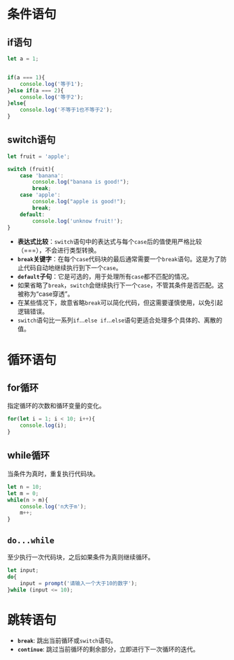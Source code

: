 # 条件语句

## if语句

```javascript
let a = 1;


if(a === 1){
    console.log('等于1');
}else if(a === 2){
    console.log('等于2');
}else{
    console.log('不等于1也不等于2');
}
```

## switch语句

```javascript
let fruit = 'apple';

switch (fruit){
    case 'banana':
        console.log("banana is good!");
        break;
    case 'apple':
        console.log("apple is good!");
        break;
    default:
        console.log('unknow fruit!');
}
```

- **表达式比较**：`switch`语句中的表达式与每个`case`后的值使用严格比较（===），不会进行类型转换。
- **`break`关键字**：在每个`case`代码块的最后通常需要一个`break`语句。这是为了防止代码自动地继续执行到下一个`case`。
- **`default`子句**：它是可选的，用于处理所有`case`都不匹配的情况。
- 如果省略了`break`，`switch`会继续执行下一个`case`，不管其条件是否匹配。这被称为“case穿透”。
- 在某些情况下，故意省略`break`可以简化代码，但这需要谨慎使用，以免引起逻辑错误。
- `switch`语句比一系列`if`...`else if`...`else`语句更适合处理多个具体的、离散的值。

# 循环语句

## for循环

指定循环的次数和循环变量的变化。

```javascript
for(let i = 1; i < 10; i++){
    console.log(i);
}
```

## while循环

当条件为真时，重复执行代码块。

```javascript
let n = 10;
let m = 0;
while(n > m){
    console.log('n大于m');
    m++;
}
```

## **`do...while`**

至少执行一次代码块，之后如果条件为真则继续循环。

```javascript
let input;
do{
    input = prompt('请输入一个大于10的数字');
}while (input <= 10);
```

# 跳转语句

- **`break`**: 跳出当前循环或`switch`语句。
- **`continue`**: 跳过当前循环的剩余部分，立即进行下一次循环的迭代。